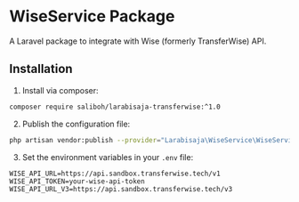 # WiseService Package

A Laravel package to integrate with Wise (formerly TransferWise) API.

## Installation

1. Install via composer:

```bash
composer require saliboh/larabisaja-transferwise:^1.0
```

2. Publish the configuration file:

```bash
php artisan vendor:publish --provider="Larabisaja\WiseService\WiseServiceProvider"
```

3. Set the environment variables in your `.env` file:

```
WISE_API_URL=https://api.sandbox.transferwise.tech/v1
WISE_API_TOKEN=your-wise-api-token
WISE_API_URL_V3=https://api.sandbox.transferwise.tech/v3
```
